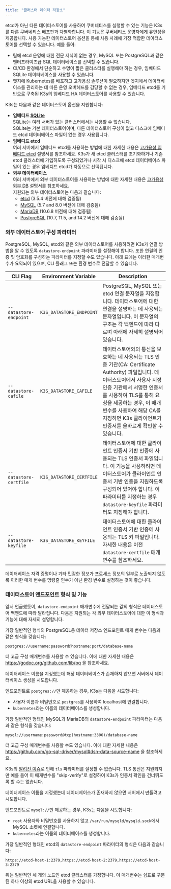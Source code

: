 ```yaml
---
title: "클러스터 데이터 저장소"
---
```



etcd가 아닌 다른 데이터스토어를 사용하여 쿠버네티스를 실행할 수 있는 기능은 K3s를 다른 쿠버네티스 배포판과 차별화합니다. 이 기능은 쿠버네티스 운영자에게 유연성을 제공합니다. 사용 가능한 데이터스토어 옵션을 통해 사용 사례에 가장 적합한 데이터스토어를 선택할 수 있습니다. 예를 들어:

- 팀에 etcd 운영에 대한 전문 지식이 없는 경우, MySQL 또는 PostgreSQL과 같은 엔터프라이즈급 SQL 데이터베이스를 선택할 수 있습니다.
- CI/CD 환경에서 단순하고 수명이 짧은 클러스터를 실행해야 하는 경우, 임베디드 SQLite 데이터베이스를 사용할 수 있습니다.
- 엣지에 Kubernetes를 배포하고 고가용성 솔루션이 필요하지만 엣지에서 데이터베이스를 관리하는 데 따른 운영 오버헤드를 감당할 수 없는 경우, 임베디드 etcd를 기반으로 구축된 K3s의 임베디드 HA 데이터스토어를 사용할 수 있습니다.

K3s는 다음과 같은 데이터스토어 옵션을 지원합니다:

- **임베디드 [SQLite](https://www.sqlite.org/index.html)**  
  SQLite는 여러 서버가 있는 클러스터에서는 사용할 수 없습니다.  
  SQLite는 기본 데이터스토어이며, 다른 데이터스토어 구성이 없고 디스크에 임베디드 etcd 데이터베이스 파일이 없는 경우 사용됩니다.
- **임베디드 etcd**  
  여러 서버에서 임베디드 etcd를 사용하는 방법에 대한 자세한 내용은 [고가용성 임베디드 etcd](ha-embedded.md) 설명서를 참조하세요.
  K3s가 새 etcd 클러스터를 초기화하거나 기존 etcd 클러스터에 가입하도록 구성되었거나 시작 시 디스크에 etcd 데이터베이스 파일이 있는 경우 임베디드 etcd가 자동으로 선택됩니다.
- **외부 데이터베이스**  
  여러 서버에서 외부 데이터스토어를 사용하는 방법에 대한 자세한 내용은 [고가용성 외부 DB](ha.md) 설명서를 참조하세요.  
  지원되는 외부 데이터스토어는 다음과 같습니다:
  - [etcd](https://etcd.io/) (3.5.4 버전에 대해 검증됨)
  - [MySQL](https://www.mysql.com) (5.7 and 8.0 버전에 대해 검증됨)
  - [MariaDB](https://mariadb.org/) (10.6.8 버전에 대해 검증됨)
  - [PostgreSQL](https://www.postgresql.org/) (10.7, 11.5, and 14.2 버전에 대해 검증됨)

### 외부 데이터스토어 구성 파라미터

PostgreSQL, MySQL, etcd와 같은 외부 데이터스토어를 사용하려면 K3s가 연결 방법을 알 수 있도록 `datastore-endpoint` 파라미터를 설정해야 합니다. 또한 연결의 인증 및 암호화를 구성하는 파라미터를 지정할 수도 있습니다. 아래 표에는 이러한 매개변수가 요약되어 있으며, CLI 플래그 또는 환경 변수로 전달할 수 있습니다.

| CLI Flag               | Environment Variable     | Description                                                                                                                                                                                                                                                                                             |
| ---------------------- | ------------------------ | ------------------------------------------------------------------------------------------------------------------------------------------------------------------------------------------------------------------------------------------------------------------------------------------------------- |
| `--datastore-endpoint` | `K3S_DATASTORE_ENDPOINT` | PostgreSQL, MySQL 또는 etcd 연결 문자열을 지정합니다. 데이터스토어에 대한 연결을 설명하는 데 사용되는 문자열입니다. 이 문자열의 구조는 각 백엔드에 따라 다르며 아래에 자세히 설명되어 있습니다.                                                                                                         |
| `--datastore-cafile`   | `K3S_DATASTORE_CAFILE`   | 데이터스토어와의 통신을 보호하는 데 사용되는 TLS 인증 기관(CA: Certificate Authority) 파일입니다. 데이터스토어에서 사용자 지정 인증 기관에서 서명한 인증서를 사용하여 TLS를 통해 요청을 제공하는 경우, 이 매개변수를 사용하여 해당 CA를 지정하면 K3s 클라이언트가 인증서를 올바르게 확인할 수 있습니다. |
| `--datastore-certfile` | `K3S_DATASTORE_CERTFILE` | 데이터스토어에 대한 클라이언트 인증서 기반 인증에 사용되는 TLS 인증서 파일입니다. 이 기능을 사용하려면 데이터스토어가 클라이언트 인증서 기반 인증을 지원하도록 구성되어 있어야 합니다. 이 파라미터를 지정하는 경우 `datastore-keyfile` 파라미터도 지정해야 합니다.                                      |
| `--datastore-keyfile`  | `K3S_DATASTORE_KEYFILE`  | 데이터스토어에 대한 클라이언트 인증서 기반 인증에 사용되는 TLS 키 파일입니다. 자세한 내용은 이전 `datastore-certfile` 매개변수를 참조하세요.                                                                                                                                                            |

데이터베이스 자격 증명이나 기타 민감한 정보가 프로세스 정보의 일부로 노출되지 않도록 이러한 매개 변수를 명령줄 인수가 아닌 환경 변수로 설정하는 것이 좋습니다.

### 데이터스토어 엔드포인트 형식 및 기능

앞서 언급했듯이, `datastore-endpoint` 매개변수에 전달되는 값의 형식은 데이터스토어 백엔드에 따라 달라집니다. 다음은 지원되는 각 외부 데이터스토어에 대한 이 형식과 기능에 대해 자세히 설명합니다.

<Tabs>
<TabItem value="PostgreSQL">

가장 일반적인 형식의 PostgreSQL용 데이터 저장소 엔드포인트 매개 변수는 다음과 같은 형식을 갖습니다:

`postgres://username:password@hostname:port/database-name`

더 고급 구성 매개변수를 사용할 수 있습니다. 이에 대한 자세한 내용은 https://godoc.org/github.com/lib/pq 을 참조하세요.

데이터베이스 이름을 지정했는데 해당 데이터베이스가 존재하지 않으면 서버에서 데이터베이스 생성을 시도합니다.

엔드포인트로 `postgres://`만 제공하는 경우, K3s는 다음을 시도합니다:

- 사용자 이름과 비밀번호로 `postgres`를 사용하여 localhost에 연결합니다.
- `kubernetes`라는 이름의 데이터베이스를 생성합니다.

</TabItem>
<TabItem value="MySQL / MariaDB">

가장 일반적인 형태인 MySQL과 MariaDB의 `datastore-endpoint` 파라미터는 다음과 같은 형식을 갖습니다:

`mysql://username:password@tcp(hostname:3306)/database-name`

더 고급 구성 매개변수를 사용할 수도 있습니다. 이에 대한 자세한 내용은 https://github.com/go-sql-driver/mysql#dsn-data-source-name 을 참조하세요.

K3s의 [알려진 이슈](https://github.com/k3s-io/k3s/issues/1093)로 인해 `tls` 파라미터를 설정할 수 없습니다. TLS 통신은 지원되지만 예를 들어 이 매개변수를 "skip-verify"로 설정하여 K3s가 인증서 확인을 건너뛰도록 할 수는 없습니다.

데이터베이스 이름을 지정했는데 데이터베이스가 존재하지 않으면 서버에서 만들려고 시도합니다.

엔드포인트로 `mysql://`만 제공하는 경우, K3s는 다음을 시도합니다:

- `root` 사용자와 비밀번호를 사용하지 않고 `/var/run/mysqld/mysqld.sock`에서 MySQL 소켓에 연결합니다.
- `kubernetes`라는 이름의 데이터베이스를 생성합니다.

</TabItem>

<TabItem value="etcd">

가장 일반적인 형태인 etcd의 `datastore-endpoint` 파라미터의 형식은 다음과 같습니다:

`https://etcd-host-1:2379,https://etcd-host-2:2379,https://etcd-host-3:2379`

위는 일반적인 세 개의 노드인 etcd 클러스터를 가정합니다. 이 매개변수는 쉼표로 구분된 하나 이상의 etcd URL을 사용할 수 있습니다.

</TabItem>
</Tabs>

